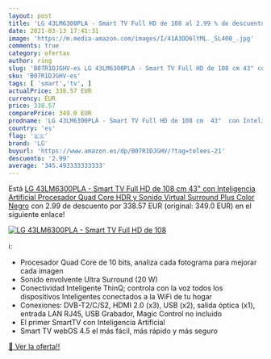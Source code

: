 ```yaml
---
layout: post
title: 'LG 43LM6300PLA - Smart TV Full HD de 108 al 2.99 % de descuento'
date: 2021-03-13 17:41:31
image: 'https://m.media-amazon.com/images/I/41A3DD6lYML._SL400_.jpg'
comments: true
category: ofertas
author: ring
slug: 'B07R1DJGHV-es LG 43LM6300PLA - Smart TV Full HD de 108 cm 43" con...'
sku: 'B07R1DJGHV-es'
tags: [ 'smart','tv', ]
actualPrice: 338.57 EUR
currency: EUR
price: 338.57
comparePrice: 349.0 EUR
prodname: 'LG 43LM6300PLA - Smart TV Full HD de 108 cm  43"  con Inteligencia Artificial  Procesador Quad Core  HDR y Sonido Virtual Surround Plus  Color Negro'
country: 'es'
flag: '🇪🇸'
brand: 'LG'
buyurl: 'https://www.amazon.es/dp/B07R1DJGHV/?tag=tolees-21'
descuento: '2.99'
average: '345.493333333333'
---
```


Está [LG 43LM6300PLA - Smart TV Full HD de 108 cm  43"  con Inteligencia Artificial  Procesador Quad Core  HDR y Sonido Virtual Surround Plus  Color Negro](https://www.amazon.es/dp/B07R1DJGHV/?tag=tolees-21) con 2.99 de descuento por 338.57 EUR (original: 349.0 EUR) en el siguiente enlace!

[![LG 43LM6300PLA - Smart TV Full HD de 108](https://m.media-amazon.com/images/I/41A3DD6lYML._SL400_.jpg)](https://www.amazon.es/dp/B07R1DJGHV/?tag=tolees-21)

ℹ️:

- Procesador Quad Core de 10 bits, analiza cada fotograma para mejorar cada imagen
- Sonido envolvente Ultra Surround (20 W)
- Conectividad Inteligente ThinQ; controla con la voz todos los dispositivos Inteligentes conectados a la WiFi de tu hogar
- Conexiones: DVB-T2/C/S2, HDMI 2.0 (x3), USB (x2), salida óptica (x1), entrada LAN RJ45, USB Grabador, Magic Control no incluido
- El primer SmartTV con Inteligencia Artificial
- Smart TV webOS 4.5 el más fácil, más rápido y más seguro

[🛒 Ver la oferta!!](https://www.amazon.es/dp/B07R1DJGHV/?tag=tolees-21)
